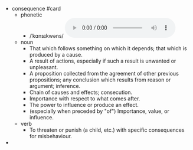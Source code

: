 - consequence #card
	- phonetic
		- /ˈkɑnsɪkwəns/
		  <audio controls><source src="https://api.dictionaryapi.dev/media/pronunciations/en/consequence-us.mp3"></audio>
	- noun
		- That which follows something on which it depends; that which is produced by a cause.
		- A result of actions, especially if such a result is unwanted or unpleasant.
		- A proposition collected from the agreement of other previous propositions; any conclusion which results from reason or argument; inference.
		- Chain of causes and effects; consecution.
		- Importance with respect to what comes after.
		- The power to influence or produce an effect.
		- (especially when preceded by "of") Importance, value, or influence.
	- verb
		- To threaten or punish (a child, etc.) with specific consequences for misbehaviour.
-